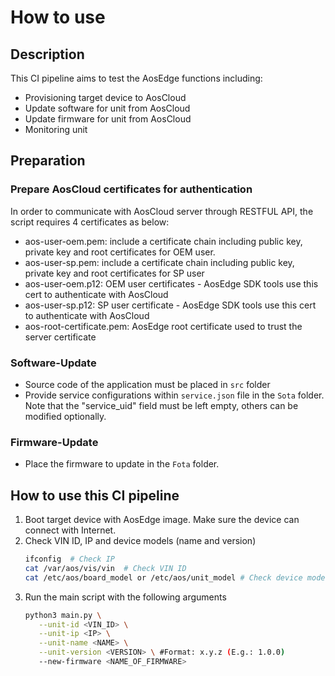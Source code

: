 # How to use

## Description

This CI pipeline aims to test the AosEdge functions including:
- Provisioning target device to AosCloud
- Update software for unit from AosCloud
- Update firmware for unit from AosCloud
- Monitoring unit

## Preparation

### Prepare AosCloud certificates for authentication
In order to communicate with AosCloud server through RESTFUL API, the script requires 4 certificates as below:
- aos-user-oem.pem: include a certificate chain including public key, private key and root certificates for OEM user.
- aos-user-sp.pem: include a certificate chain including public key, private key and root certificates for SP user
- aos-user-oem.p12: OEM user certificates - AosEdge SDK tools use this cert to authenticate with AosCloud
- aos-user-sp.p12: SP user certificate - AosEdge SDK tools use this cert to authenticate with AosCloud
- aos-root-certificate.pem: AosEdge root certificate used to trust the server certificate

### Software-Update
- Source code of the application must be placed in ````src```` folder
- Provide service configurations within ````service.json```` file in the ```Sota``` folder. Note that the "service_uid" field must be left empty, others can be modified optionally.

### Firmware-Update
- Place the firmware to update in the ```Fota``` folder.

## How to use this CI pipeline
1. Boot target device with AosEdge image. Make sure the device can connect with Internet.
2. Check VIN ID, IP and device models (name and version)
   ```bash
   ifconfig  # Check IP
   cat /var/aos/vis/vin  # Check VIN ID
   cat /etc/aos/board_model or /etc/aos/unit_model # Check device models
   ```
3. Run the main script with the following arguments
   ```bash
   python3 main.py \
      --unit-id <VIN_ID> \
      --unit-ip <IP> \
      --unit-name <NAME> \
      --unit-version <VERSION> \ #Format: x.y.z (E.g.: 1.0.0)
      --new-firmware <NAME_OF_FIRMWARE>
   ```